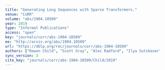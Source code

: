 ```yaml
---
title: "Generating Long Sequences with Sparse Transformers."
venue: "CoRR"
volume: "abs/1904.10509"
year: 2019
type: "Informal Publications"
access: "open"
key: "journals/corr/abs-1904-10509"
ee: "http://arxiv.org/abs/1904.10509"
url: "https://dblp.org/rec/journals/corr/abs-1904-10509"
authors: ["Rewon Child", "Scott Gray", "Alec Radford", "Ilya Sutskever"]
sync_version: 3
cite_key: "journals/corr/abs-1904-10509/Child/2019"
---
```

